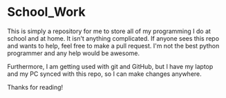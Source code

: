 # School_Work
This is simply a repository for me to store all of my programming I do at school and at home. It isn't anything complicated. If anyone sees this repo and wants to help, feel free to make a pull request. I'm not the best python programmer and any help would be awesome.

Furthermore, I am getting used with git and GitHub, but I have my laptop and my PC synced with this repo, so I can make changes anywhere. 

Thanks for reading!
